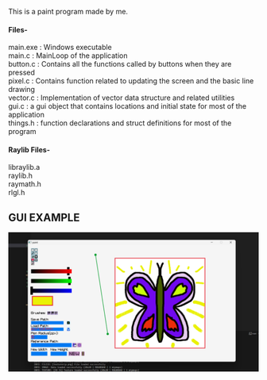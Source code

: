 This is a paint program made by me.<br>

#### Files-
main.exe : Windows executable<br>
main.c : MainLoop of the application<br>
button.c : Contains all the functions called by buttons when they are pressed<br>
pixel.c : Contains function related to updating the screen and the basic line drawing<br>
vector.c : Implementation of vector data structure and related utilities<br>
gui.c : a gui object that contains locations and initial state for most of the application<br>
things.h : function declarations and struct definitions for most of the program<br>

#### Raylib Files-
libraylib.a<br>
raylib.h<br>
raymath.h<br>
rlgl.h<br>

## GUI EXAMPLE
![alt text](https://github.com/ewilipsic/CS_project/blob/main/readme.png?raw=true)
